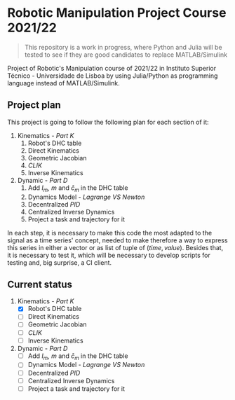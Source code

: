 # Robotic Manipulation Project Course 2021/22
> This repository is a work in progress, where Python and Julia will 
> be tested to see if they are good candidates to replace 
> MATLAB/Simulink

Project of Robotic's Manipulation course of 2021/22 in Instituto 
Superior Técnico - Universidade de Lisboa by using Julia/Python as 
programming language instead of MATLAB/Simulink.

## Project plan
This project is going to follow the following plan for each section 
of it:
1. Kinematics - *Part K*
   1. Robot's DHC table
   2. Direct Kinematics
   3. Geometric Jacobian
   4. *CLIK*
   5. Inverse Kinematics
2. Dynamic - *Part D*
   1. Add $I_m$, $m$ and $\bar{c}_m$ in the DHC table
   2. Dynamics Model - *Lagrange VS Newton*
   3. Decentralized *PID*
   4. Centralized Inverse Dynamics
   5. Project a task and trajectory for it

In each step, it is necessary to make this code the most adapted to 
the signal as a time series' concept, needed to make therefore a way
to express this series in either a vector or as list of tuple of 
$(time, value)$.
Besides that, it is necessary to test it, which will be necessary to 
develop scripts for testing and, big surprise, a CI client.

## Current status
1. Kinematics - *Part K*
   - [X] Robot's DHC table
   - [ ] Direct Kinematics
   - [ ] Geometric Jacobian
   - [ ] *CLIK*
   - [ ] Inverse Kinematics
2. Dynamic - *Part D*
   - [ ] Add $I_m$, $m$ and $\bar{c}_m$ in the DHC table
   - [ ] Dynamics Model - *Lagrange VS Newton*
   - [ ] Decentralized *PID*
   - [ ] Centralized Inverse Dynamics
   - [ ] Project a task and trajectory for it
